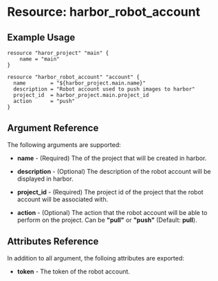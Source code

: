 # Resource: harbor_robot_account

## Example Usage
```
resource "haror_project" "main" {
    name = "main"
}

resource "harbor_robot_account" "account" {
  name        = "${harbor_project.main.name}"
  description = "Robot account used to push images to harbor"
  project_id  = harbor_project.main.project_id
  action      = "push"
}
```

## Argument Reference
The following arguments are supported:

* **name** - (Required) The of the project that will be created in harbor.

* **description** - (Optional) The description of the robot account will be displayed in harbor.

* **project_id** - (Required) The project id of the project that the robot account will be associated with.

* **action** - (Optional) The action that the robot account will be able to perform on the project. Can be **"pull"** or **"push"** (Default: **pull**).

## Attributes Reference
In addition to all argument, the folloing attributes are exported:

* **token** - The token of the robot account.